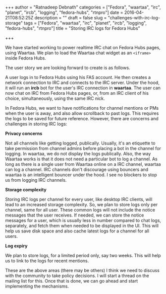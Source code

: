 +++
author = "Ratnadeep Debnath"
categories = ["Fedora", "waartaa", "irc", "planet", "ircb", "logging", "fedora-hubs", "rtnpro"]
date = 2016-04-21T08:52:25Z
description = ""
draft = false
slug = "challenges-with-irc-log-storage"
tags = ["Fedora", "waartaa", "irc", "planet", "ircb", "logging", "fedora-hubs", "rtnpro"]
title = "Storing IRC logs for Fedora Hubs"

+++


We have started working to power realtime IRC chat on Fedora Hubs pages, using Waartaa. We plan to load the Waartaa chat widget as an ``<iframe>`` inside Fedora Hubs.

The user story we are looking forward to create is as follows.

A user logs in to Fedora Hubs using his FAS account. He then creates a network connection to IRC and connects to the IRC server. Under the hood, it will run an **ircb** bot for the user's IRC connection in **waartaa**. The user can now chat on IRC from Fedora Hubs pages, or, from an IRC client of his choice, simultaneously, using the same IRC nick.

In Fedora Hubs, we want to have notifications for channel mentions or PMs when the user is away, and also allow scrollback to past logs. This requires the logs to be saved for future reference. However, there are concerns and challenges in storing IRC logs:

**Privacy concerns**

Not all channels like getting logged, publically. Usually, it's an etiquette to take permission from channel admins before placing a bot in the channel for logging. In waartaa, we do not display the logs publically. Also, the way Waartaa works is that it does not need a particular bot to log a channel. As long as there is a single user from Waartaa online on a IRC channel, waartaa can log a channel. IRC channels don't discourage using bouncers and waartaa is an intelligent bouncer under the hood. I see no blockers to stop us from logging IRC channels.

**Storage complexity**

Storing IRC logs per channel for every user, like desktop IRC clients, will lead to an increased storage complexity. So, we plan to store logs only per channel, same for all user. These common logs will not include the notice messages that the user receives. If needed, we can store the notice messages for a user, which is usually less in number compared to chat logs, separately, and fetch them when needed to be displayed in the UI. This will help us save disk space and also cache latest logs for a channel for all users.

**Log expiry**

We plan to store logs, for a limited period only, say two weeks. This will help us to link to the logs for recent mentions.

These are the above areas (there may be others) I think we need to discuss with the community to take policy decisions. I will start a thread on the mailing list for this. Once that is done, we can go ahead and start implementing the mechanisms.

